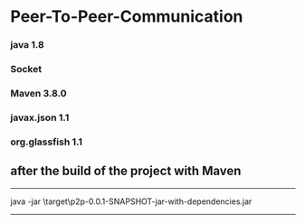 # Peer-To-Peer-Communication
### java 1.8
### Socket
### Maven 3.8.0
### javax.json 1.1
### org.glassfish 1.1

## after the build of the project with Maven
*** 
java -jar \target\p2p-0.0.1-SNAPSHOT-jar-with-dependencies.jar
***
